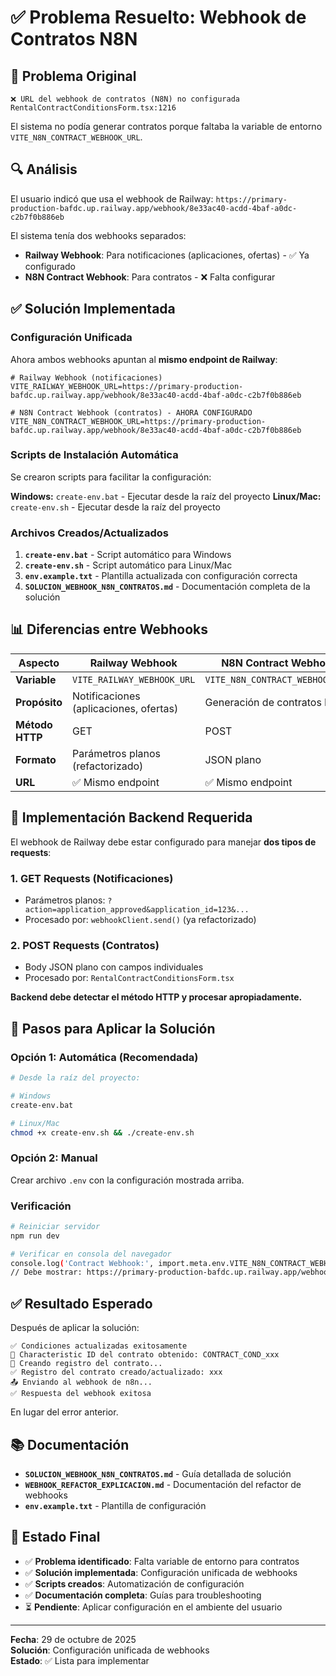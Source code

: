 # ✅ Problema Resuelto: Webhook de Contratos N8N

## 🚨 Problema Original

```
❌ URL del webhook de contratos (N8N) no configurada
RentalContractConditionsForm.tsx:1216
```

El sistema no podía generar contratos porque faltaba la variable de entorno `VITE_N8N_CONTRACT_WEBHOOK_URL`.

## 🔍 Análisis

El usuario indicó que usa el webhook de Railway: `https://primary-production-bafdc.up.railway.app/webhook/8e33ac40-acdd-4baf-a0dc-c2b7f0b886eb`

El sistema tenía dos webhooks separados:
- **Railway Webhook**: Para notificaciones (aplicaciones, ofertas) - ✅ Ya configurado
- **N8N Contract Webhook**: Para contratos - ❌ Falta configurar

## ✅ Solución Implementada

### Configuración Unificada

Ahora ambos webhooks apuntan al **mismo endpoint de Railway**:

```env
# Railway Webhook (notificaciones)
VITE_RAILWAY_WEBHOOK_URL=https://primary-production-bafdc.up.railway.app/webhook/8e33ac40-acdd-4baf-a0dc-c2b7f0b886eb

# N8N Contract Webhook (contratos) - AHORA CONFIGURADO
VITE_N8N_CONTRACT_WEBHOOK_URL=https://primary-production-bafdc.up.railway.app/webhook/8e33ac40-acdd-4baf-a0dc-c2b7f0b886eb
```

### Scripts de Instalación Automática

Se crearon scripts para facilitar la configuración:

**Windows:** `create-env.bat` - Ejecutar desde la raíz del proyecto
**Linux/Mac:** `create-env.sh` - Ejecutar desde la raíz del proyecto

### Archivos Creados/Actualizados

1. **`create-env.bat`** - Script automático para Windows
2. **`create-env.sh`** - Script automático para Linux/Mac
3. **`env.example.txt`** - Plantilla actualizada con configuración correcta
4. **`SOLUCION_WEBHOOK_N8N_CONTRATOS.md`** - Documentación completa de la solución

## 📊 Diferencias entre Webhooks

| Aspecto | Railway Webhook | N8N Contract Webhook |
|---------|----------------|---------------------|
| **Variable** | `VITE_RAILWAY_WEBHOOK_URL` | `VITE_N8N_CONTRACT_WEBHOOK_URL` |
| **Propósito** | Notificaciones (aplicaciones, ofertas) | Generación de contratos PDF |
| **Método HTTP** | GET | POST |
| **Formato** | Parámetros planos (refactorizado) | JSON plano |
| **URL** | ✅ Mismo endpoint | ✅ Mismo endpoint |

## 🔧 Implementación Backend Requerida

El webhook de Railway debe estar configurado para manejar **dos tipos de requests**:

### 1. GET Requests (Notificaciones)
- Parámetros planos: `?action=application_approved&application_id=123&...`
- Procesado por: `webhookClient.send()` (ya refactorizado)

### 2. POST Requests (Contratos)
- Body JSON plano con campos individuales
- Procesado por: `RentalContractConditionsForm.tsx`

**Backend debe detectar el método HTTP y procesar apropiadamente.**

## 🚀 Pasos para Aplicar la Solución

### Opción 1: Automática (Recomendada)

```bash
# Desde la raíz del proyecto:

# Windows
create-env.bat

# Linux/Mac
chmod +x create-env.sh && ./create-env.sh
```

### Opción 2: Manual

Crear archivo `.env` con la configuración mostrada arriba.

### Verificación

```bash
# Reiniciar servidor
npm run dev

# Verificar en consola del navegador
console.log('Contract Webhook:', import.meta.env.VITE_N8N_CONTRACT_WEBHOOK_URL);
// Debe mostrar: https://primary-production-bafdc.up.railway.app/webhook/8e33ac40-acdd-4baf-a0dc-c2b7f0b886eb
```

## ✅ Resultado Esperado

Después de aplicar la solución:

```
✅ Condiciones actualizadas exitosamente
🎯 Characteristic ID del contrato obtenido: CONTRACT_COND_xxx
📝 Creando registro del contrato...
✅ Registro del contrato creado/actualizado: xxx
📤 Enviando al webhook de n8n...
✅ Respuesta del webhook exitosa
```

En lugar del error anterior.

## 📚 Documentación

- **`SOLUCION_WEBHOOK_N8N_CONTRATOS.md`** - Guía detallada de solución
- **`WEBHOOK_REFACTOR_EXPLICACION.md`** - Documentación del refactor de webhooks
- **`env.example.txt`** - Plantilla de configuración

## 🎯 Estado Final

- ✅ **Problema identificado**: Falta variable de entorno para contratos
- ✅ **Solución implementada**: Configuración unificada de webhooks
- ✅ **Scripts creados**: Automatización de configuración
- ✅ **Documentación completa**: Guías para troubleshooting
- ⏳ **Pendiente**: Aplicar configuración en el ambiente del usuario

---

**Fecha**: 29 de octubre de 2025  
**Solución**: Configuración unificada de webhooks  
**Estado**: ✅ Lista para implementar
